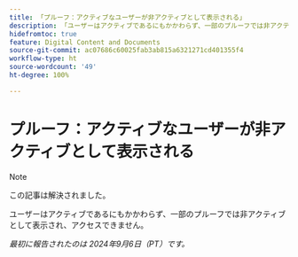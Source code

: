 ```yaml
---
title: 「プルーフ：アクティブなユーザーが非アクティブとして表示される」
description: 「ユーザーはアクティブであるにもかかわらず、一部のプルーフでは非アクティブとして表示され、アクセスできません。」
hidefromtoc: true
feature: Digital Content and Documents
source-git-commit: ac07686c60025fab3ab815a6321271cd401355f4
workflow-type: ht
source-wordcount: '49'
ht-degree: 100%

---
```


# プルーフ：アクティブなユーザーが非アクティブとして表示される

>[!NOTE]
>
>この記事は解決されました。

ユーザーはアクティブであるにもかかわらず、一部のプルーフでは非アクティブとして表示され、アクセスできません。

_最初に報告されたのは 2024年9月6日（PT）です。_
